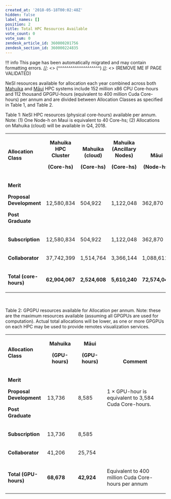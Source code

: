 ```yaml
---
created_at: '2018-05-18T00:02:48Z'
hidden: false
label_names: []
position: 2
title: Total HPC Resources Available
vote_count: 0
vote_sum: 0
zendesk_article_id: 360000201756
zendesk_section_id: 360000224835
---
```




[//]: <> (REMOVE ME IF PAGE VALIDATED)
[//]: <> (vvvvvvvvvvvvvvvvvvvv)
!!! info
    This page has been automatically migrated and may contain formatting errors.
[//]: <> (^^^^^^^^^^^^^^^^^^^^)
[//]: <> (REMOVE ME IF PAGE VALIDATED)

<p>NeSI resources available for allocation each year combined across both <a href="https://support.nesi.org.nz/hc/articles/360000163575">Mahuika</a> and <a href="https://support.nesi.org.nz/hc/articles/360000163695">Māui</a> HPC systems include 152 million x86 CPU Core-hours and 112 thousand GPGPU-hours (equivalent to 400 million Cuda Core-hours) per annum and are divided between Allocation Classes as specified in Table 1, and Table 2.</p>
<p><span class="wysiwyg-font-size-small">Table 1: NeSI HPC resources (physical core-hours) available per annum. Note: (1) One Node-h on Maui is equivalent to 40 Core-hs; (2) Allocations on Mahuika (cloud) will be available in Q4, 2018.</span></p>
<table>
<tbody>
<tr>
<td width="112">
<p><strong>Allocation Class</strong></p>
</td>
<td class="wysiwyg-text-align-right" style="text-align: center; vertical-align: bottom;" width="98">
<p><strong>Mahuika HPC Cluster </strong></p>
<p><strong>(Core-hs)</strong></p>
</td>
<td class="wysiwyg-text-align-right" style="text-align: center; vertical-align: bottom;" width="98">
<p><strong>Mahuika </strong><br><strong>(cloud)</strong></p>
<p><strong>(Core-hs)</strong></p>
</td>
<td class="wysiwyg-text-align-right" style="text-align: center; vertical-align: bottom;" width="98">
<p><strong>Mahuika (Ancillary Nodes)</strong></p>
<p><strong>(Core-hs)</strong></p>
</td>
<td class="wysiwyg-text-align-right" style="text-align: center; vertical-align: bottom;" width="98">
<p><strong>Māui</strong></p>
<p><strong>(Node-hs)</strong></p>
</td>
<td class="wysiwyg-text-align-right" style="text-align: center; vertical-align: bottom;" width="98">
<p><strong>Māui (Ancillary nodes)</strong></p>
<p><strong>(Core-hs)</strong></p>
</td>
</tr>
<tr>
<td width="112">
<p><strong>Merit<br></strong></p>
<p><strong>Proposal Development<br></strong></p>
<p><strong>Post Graduate<br></strong></p>
</td>
<td class="wysiwyg-text-align-right" style="vertical-align: center;" width="98">
<p>12,580,834</p>
</td>
<td class="wysiwyg-text-align-right" style="vertical-align: center;" width="98">
<p>504,922</p>
</td>
<td class="wysiwyg-text-align-right" style="vertical-align: center;" width="98">
<p>1,122,048</p>
</td>
<td class="wysiwyg-text-align-right" style="vertical-align: center;" width="98">
<p>362,870</p>
</td>
<td class="wysiwyg-text-align-right" style="vertical-align: center;" width="98">
<p>1,122,048</p>
</td>
</tr>
<tr>
<td width="112">
<p><strong>Subscription</strong></p>
</td>
<td class="wysiwyg-text-align-right" width="98">
<p>12,580,834</p>
</td>
<td class="wysiwyg-text-align-right" width="98">
<p>504,922</p>
</td>
<td class="wysiwyg-text-align-right" width="98">
<p>1,122,048</p>
</td>
<td class="wysiwyg-text-align-right" width="98">
<p>362,870</p>
</td>
<td class="wysiwyg-text-align-right" width="98">
<p>1,122,048</p>
</td>
</tr>
<tr>
<td width="112">
<p><strong>Collaborator</strong></p>
</td>
<td class="wysiwyg-text-align-right" width="98">
<p>37,742,399</p>
</td>
<td class="wysiwyg-text-align-right" width="98">
<p>1,514,764</p>
</td>
<td class="wysiwyg-text-align-right" width="98">
<p>3,366,144</p>
</td>
<td class="wysiwyg-text-align-right" width="98">
<p>1,088,611</p>
</td>
<td class="wysiwyg-text-align-right" width="98">
<p>3,366,144</p>
</td>
</tr>
<tr>
<td width="112">
<p><strong>Total (core-hours)</strong></p>
</td>
<td class="wysiwyg-text-align-right" width="98">
<p><strong>62,904,067</strong></p>
</td>
<td class="wysiwyg-text-align-right" width="98">
<p><strong>2,524,608</strong></p>
</td>
<td class="wysiwyg-text-align-right" width="98">
<p><strong>5,610,240</strong></p>
</td>
<td class="wysiwyg-text-align-right" width="98">
<p><strong>72,574,040</strong></p>
</td>
<td class="wysiwyg-text-align-right" width="98">
<p><strong>5,610,240</strong></p>
</td>
</tr>
</tbody>
</table>
<p> </p>
<p><span class="wysiwyg-font-size-small">Table 2: GPGPU resources available for Allocation per annum. Note: these are the maximum resources available (assuming all GPGPUs are used for computation). Actual total allocations will be lower, as one or more GPGPUs on each HPC may be used to provide remotes visualization services.</span></p>
<table>
<tbody>
<tr>
<td width="112">
<p><strong>Allocation Class</strong></p>
</td>
<td class="wysiwyg-text-align-right" style="text-align: center; vertical-align: bottom;" width="98">
<p><strong>Mahuika</strong></p>
<p><strong>(GPU-hours)</strong></p>
</td>
<td class="wysiwyg-text-align-right" style="text-align: center; vertical-align: bottom;" width="98">
<p><strong>Māui</strong></p>
<p><strong>(GPU-hours)</strong></p>
</td>
<td class="wysiwyg-text-align-right" style="text-align: center; vertical-align: bottom;" width="296">
<p><strong>Comment</strong></p>
</td>
</tr>
<tr>
<td width="112">
<p><strong>Merit<br></strong></p>
<p><strong>Proposal Development<br></strong></p>
<p><strong>Post Graduate<br></strong></p>
</td>
<td class="wysiwyg-text-align-right" width="98">
<p>13,736</p>
</td>
<td class="wysiwyg-text-align-right" width="98">
<p>8,585</p>
</td>
<td width="296">
<p>1 × GPU-hour is equivalent to 3,584 Cuda Core-hours.</p>
</td>
</tr>
<tr>
<td width="112">
<p><strong>Subscription</strong></p>
</td>
<td class="wysiwyg-text-align-right" width="98">
<p>13,736</p>
</td>
<td class="wysiwyg-text-align-right" width="98">
<p>8,585</p>
</td>
<td width="296">
<p> </p>
</td>
</tr>
<tr>
<td width="112">
<p><strong>Collaborator</strong></p>
</td>
<td class="wysiwyg-text-align-right" width="98">
<p>41,206</p>
</td>
<td class="wysiwyg-text-align-right" width="98">
<p>25,754</p>
</td>
<td width="296">
<p> </p>
</td>
</tr>
<tr>
<td width="112">
<p><strong>Total (GPU-hours)</strong></p>
</td>
<td class="wysiwyg-text-align-right" width="98">
<p><strong>68,678</strong></p>
</td>
<td class="wysiwyg-text-align-right" width="98">
<p><strong>42,924</strong></p>
</td>
<td width="296">
<p>Equivalent to 400 million Cuda Core-hours per annum</p>
</td>
</tr>
</tbody>
</table>
<p> </p>